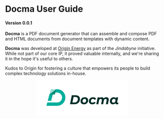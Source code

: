 
# Docma User Guide

#### Version 0.0.1

**Docma** is a PDF document generator that can assemble and compose PDF and HTML documents
from document templates with dynamic content.

**Docma** was developed at [Origin Energy](https://www.originenergy.com.au) as part of the
*Jindabyne* initiative. While not part of our core IP, it proved valuable
internally, and we're sharing it in the hope it's useful to others.

Kudos to Origin for fostering a culture that empowers its people
to build complex technology solutions in-house.

<div style="text-align: center;">
    <img src="img/docma-logo/svg/docma-logo-horizontal-light.svg" alt="Docma logo (horizontal)" width="300"/>
</div>

